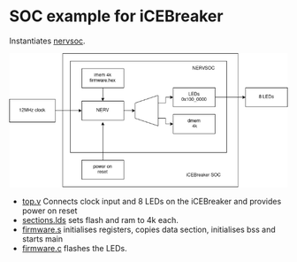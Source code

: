 # SOC example for iCEBreaker

Instantiates [nervsoc](../../nervsoc.sv).

![iCEBreaker SOC](icebreaker_soc.png)

* [top.v](top.v) Connects clock input and 8 LEDs on the iCEBreaker and provides power on reset
* [sections.lds](sections.lds) sets flash and ram to 4k each.
* [firmware.s](firmware.s) initialises registers, copies data section, initialises bss and starts main
* [firmware.c](firmware.c) flashes the LEDs.
